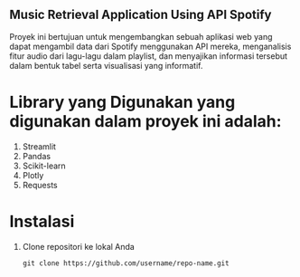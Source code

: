 ## Music Retrieval Application Using API Spotify

Proyek ini bertujuan untuk mengembangkan sebuah aplikasi web yang dapat mengambil data dari Spotify menggunakan API mereka, menganalisis fitur audio dari lagu-lagu dalam playlist, dan menyajikan informasi tersebut dalam bentuk tabel serta visualisasi yang informatif.

# Library yang Digunakan yang digunakan dalam proyek ini adalah:
1. Streamlit
2. Pandas
3. Scikit-learn
4. Plotly
5. Requests

# Instalasi

1. Clone repositori ke lokal Anda
   ```
   git clone https://github.com/username/repo-name.git
   ```
